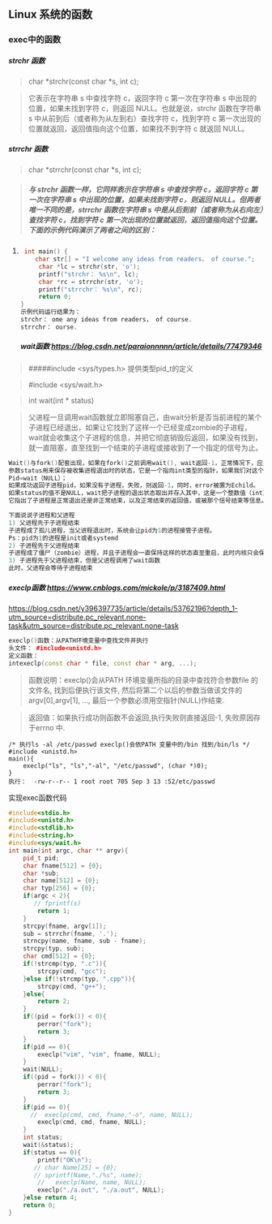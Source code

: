 ## Linux 系统的函数

### exec中的函数

##### strchr 函数

>  char *strchr(const char *s, int c);

>  它表示在字符串 s 中查找字符 c，返回字符 c 第一次在字符串 s 中出现的位置，如果未找到字符 c，则返回 NULL。也就是说，strchr 函数在字符串 s 中从前到后（或者称为从左到右）查找字符 c，找到字符 c 第一次出现的位置就返回，返回值指向这个位置，如果找不到字符 c 就返回 NULL。

##### strrchr 函数

>  char *strrchr(const char *s, int c);

>  ##### 与 strchr 函数一样，它同样表示在字符串 s 中查找字符 c，返回字符 c 第一次在字符串 s 中出现的位置，如果未找到字符 c，则返回 NULL。但两者唯一不同的是，strrchr 函数在字符串 s 中是从后到前（或者称为从右向左）查找字符 c，找到字符 c 第一次出现的位置就返回，返回值指向这个位置。下面的示例代码演示了两者之间的区别：

1. ```c++
    int main() {
   	   char str[] = "I welcome any ideas from readers， of course.";
   	    char *lc = strchr(str, 'o');
   	    printf("strchr： %s\n", lc);
   	    char *rc = strrchr(str, 'o');
   	    printf("strrchr： %s\n", rc);
   	    return 0;
   }
   示例代码运行结果为：
   strchr： ome any ideas from readers， of course.
   strrchr： ourse.
   ```

   ##### wait函数   https://blog.csdn.net/paraionnnnn/article/details/77479346

>  #####include <sys/types.h>  提供类型pid_t的定义 

>  \#include <sys/wait.h>

>  int wait(int * status)

>  父进程一旦调用wait函数就立即阻塞自己，由wait分析是否当前进程的某个子进程已经退出，如果让它找到了这样一个已经变成zombie的子进程，wait就会收集这个子进程的信息，并把它彻底销毁后返回，如果没有找到，就一直阻塞，直至找到一个结束的子进程或接收到了一个指定的信号为止。

```c++
Wait()与fork()配套出现，如果在fork()之前调用wait(), wait返回-1，正常情况下，应返回子进程pid。 
参数status用来保存被收集进程退出时的状态，它是一个指向int类型的指针，如果我们对这个子进程如何死掉的不在意，只想这把这个被僵尸进程消灭掉，就把这个参数置为NULL， 
Pid=wait（NULL）； 
如果成功返回子进程pid，如果没有子进程，失败，则返回-1，同时，error被置为Echild。
如果status的值不是NULL，wait把子进程的退出状态取出并存入其中，这是一个整数值（int） 
它指出了子进程是正常退出还是非正常结束，以及正常结束的返回值，或被那个信号结束等信息。
```

```c++
下面说说子进程和父进程 
1) 父进程先于子进程结束 
子进程成了孤儿进程，当父进程退出时，系统会让pid为1的进程接管子进程。 
Ps：pid为1的进程是init或者systemd 
2) 子进程先于父进程结束 
子进程成了僵尸（zombie）进程，并且子进程会一直保持这样的状态直至重启，此时内核只会保留进程的一些必要信息以备父进程所需，此时子进程始终占有资源，同时也减少了系统可以创建的最大进程数。 
3) 子进程先于父进程结束，但是父进程调用了wait函数 
此时，父进程会等待子进程结束
```

##### execlp函数   https://www.cnblogs.com/mickole/p/3187409.html

https://blog.csdn.net/y396397735/article/details/53762196?depth_1-utm_source=distribute.pc_relevant.none-task&utm_source=distribute.pc_relevant.none-task

```c++
execlp()函数：从PATH环境变量中查找文件并执行
头文件： #include<unistd.h>
定义函数：
intexeclp(const char * file, const char * arg, ...);
```

>  函数说明：execlp()会从PATH 环境变量所指的目录中查找符合参数file 的文件名, 找到后便执行该文件, 然后将第二个以后的参数当做该文件的argv[0],argv[1], ..., 最后一个参数必须用空指针(NULL)作结束.

>  返回值：如果执行成功则函数不会返回,执行失败则直接返回-1, 失败原因存于errno 中.

```
/* 执行ls -al /etc/passwd execlp()会依PATH 变量中的/bin 找到/bin/ls */ 
#include <unistd.h>
main(){
	execlp("ls", "ls","-al", "/etc/passwd", (char *)0);
}
执行：  -rw-r--r-- 1 root root 705 Sep 3 13 :52/etc/passwd
```

实现exec函数代码

```c++
#include<stdio.h>
#include<unistd.h>
#include<stdlib.h>
#include<string.h>
#include<sys/wait.h>
int main(int argc, char ** argv){
    pid_t pid;
    char fname[512] = {0};
    char *sub; 
    char name[512] = {0};
    char typ[256] = {0};
    if(argc < 2){
       // fprintf(s)
        return 1;
    }
    strcpy(fname, argv[1]);
    sub = strrchr(fname, '.');
    strncpy(name, fname, sub - fname);
    strcpy(typ, sub);
    char cmd[512] = {0};
    if(!strcmp(typ, ".c")){
        strcpy(cmd, "gcc");
    }else if(!strcmp(typ, ".cpp")){
        strcpy(cmd, "g++");
    }else{
        return 2;
    }
    if((pid = fork()) < 0){
        perror("fork");
        return 3;
    }
    if(pid == 0){
        execlp("vim", "vim", fname, NULL);
    }
    wait(NULL);
    if((pid = fork()) < 0){
        perror("fork");
        return 3;
    }
    if(pid == 0){
      //  execlp(cmd, cmd, fname,"-o", name, NULL);
        execlp(cmd, cmd, fname, NULL);
    }
    int status;
    wait(&status);
    if(status == 0){
        printf("OK\n");
       // char Name[25] = {0};
       // sprintf(Name,"./%s", name);
        //   execlp(Name, name, NULL);
        execlp("./a.out", "./a.out", NULL);
    }else return 4;
    return 0;
}

```

